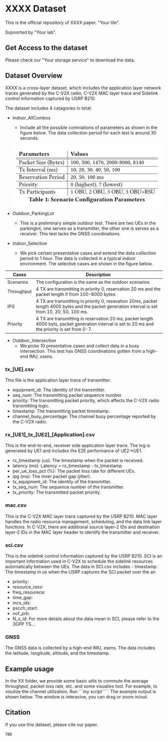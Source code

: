 # XXXX Dataset

This is the official repository of XXXX paper. "Your tile".

Supoorted by "Your lab".

## Get Access to the dataset
Please check our "Your storage service" to download the data.

## Dataset Overview
XXXX is a cross-layer dataset, which includes the application layer network traces generated by the C-V2X radio, C-V2X MAC layer trace and Sidelink control information captured by USRP B210. 

The dataset includes 4 catagories in total:
- Indoor_AllCombos
  - Include all the possible comniations of parameters as shown in the figure below. The data collection period for each test is around 30 seconds.

  ![Indoor_AllCombos](./figures/allcombos.png)
- Outdoor_ParkingLot
  - This is a preliminary simple outdoor test. There are two UEs in the parkinglot, one serves as a transmitter, the other one is serves as a receiver. This test lacks the GNSS coordinations.

- Indoor_Selective
  - We pick certain presentative cases and extend the data collection period to 1 hour. The data is collected in a typical indoor environment. The selective cases are shown in the figure below.

| Cases      | Description                                                                                                                                        |
|------------|----------------------------------------------------------------------------------------------------------------------------------------------------|
| Scenarios  | The configuration is the same as the outdoor scenarios                                                                                             |
| Throughput | 4 TX are transmitting in priority 0, reservation 20 ms and the packet length if from 100-8000 bytes.                                               |
| IPG        | 4 TX are transmitting in priority 0, resevation 20ms, packet length 4000 bytes and  the packet generation interval is set from 10, 20, 50, 100 ms. |
| Priority   | 4 TX are transmitting in reservation 20 ms, packet length 4000 byts, packet generation interval is set to 20 ms and the priority is set from 0-7.  |


- Outdoor_Intersection
  - We picko 10 presentative cases and collect data in a busy intersection. This test has GNSS coordinations gotten from a high-end IMU, xsens.

### tx_[UE].csv
This file is the application layer trace of transmitter.
- equipment_id: The identity of the transmitter.
- seq_num: The transmitting packet sequence number.
- priority: The transmitting packet priority, which affects the C-V2X radio transmitting logic.
- timestamp: The transmitting packet timestamp.
- channel_busy_percentage: The channel busy percentage reported by the C-V2X radio.

### rx_[UE1]\_tx\_[UE2]\_[Application].csv
This is the end-to-end, receiver side application layer trace. The log is generated by UE1 and includes the E2E performance of UE2->UE1.
- rx_timestamp (us): The timestamp when the packet is received.
- latency (ms): Latency = rx_timestamp - tx_timestamp
- per_ue_loss_pct (%): The packet loss rate for different UEs.
- ipg (ms): The inner packet gap (jitter).
- tx_equipment_id: The identity of the transmitter.
- tx_seq_num: The sequence number of the transmitter.
- tx_priority: The transmitted packet priority.

### mac.csv
This is the C-V2X MAC layer trace captured by the USRP B210. 
MAC layer handles the radio resource management, scheduling, and the data link layer functions.
In C-V2X, there are additional source layer-2 IDs and destination layer-2 IDs in the MAC layer header to identify the transmitter and receiver.

### sci.csv
This is the sidelink control information captured by the USRP B210. SCI is an important information used in C-V2X to schedule the sidelink resources automatically between the UEs. The data in SCI.csv includes - timestamp: The timestamp in us when the USRP captures the SCI packet over the air.
- priority:
- resource_resv:
- freq_resourece:
- time_gap:
- mcs_idx:
- pscch_start:
- nof_prb:
- N_x_id:
For more details about the data mean in SCI, please refer to the 3GPP TS...

### GNSS
The GNSS data is collected by a high-end IMU, xsens. The data includes the latitude, longitude, altitude, and the timestamp. 

## Example usage
In the XX folder, we provide some basic utils to commute the average throughput, packet loss rate, etc. and some visualies tool.
For example, to visulize the channel utilization,
Run ```my script````. The example output is shown below.
The window is interacive, you can drag or zoom in/out. 

## Citation
If you use this dataset, please cite our paper.
```
TBD
```
